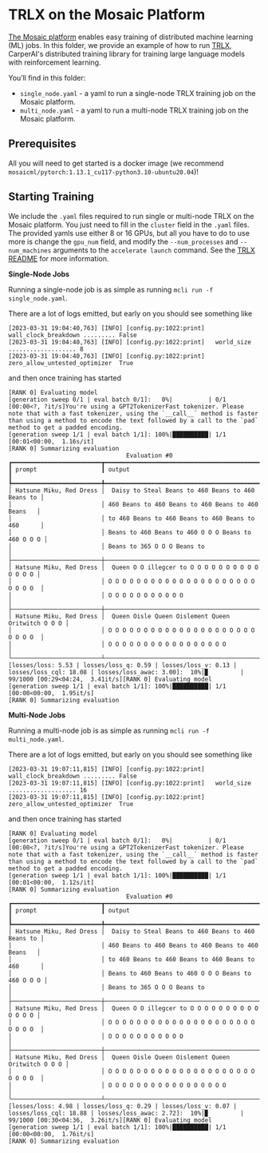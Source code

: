 # TRLX on the Mosaic Platform

[The Mosaic platform](https://www.mosaicml.com/blog/mosaicml-cloud-demo) enables easy training of distributed machine learning (ML) jobs. In this folder, we provide an example of how to run [TRLX](https://github.com/CarperAI/trlx), CarperAI's distributed training library for training large language models with reinforcement learning.

You’ll find in this folder:
- `single_node.yaml` - a yaml to run a single-node TRLX training job on the Mosaic platform.
- `multi_node.yaml` - a yaml to run a multi-node TRLX training job on the Mosaic platform.

## Prerequisites

All you will need to get started is a docker image (we recommend `mosaicml/pytorch:1.13.1_cu117-python3.10-ubuntu20.04`)!

## Starting Training
We include the `.yaml` files required to run single or multi-node TRLX on the Mosaic platform. You just need to fill in the `cluster` field in the `.yaml` files. The provided yamls use either 8 or 16 GPUs, but all you have to do to use more is change the `gpu_num` field, and modify the `--num_processes` and `--num_machines` arguments to the `accelerate launch` command. See the [TRLX README](https://github.com/CarperAI/trlx/blob/main/README.md) for more information.

************Single-Node Jobs************

Running a single-node job is as simple as running `mcli run -f single_node.yaml`.

There are a lot of logs emitted, but early on you should see something like

```
[2023-03-31 19:04:40,763] [INFO] [config.py:1022:print]   wall_clock_breakdown ......... False
[2023-03-31 19:04:40,763] [INFO] [config.py:1022:print]   world_size ................... 8
[2023-03-31 19:04:40,763] [INFO] [config.py:1022:print]   zero_allow_untested_optimizer  True
```

and then once training has started

```
[RANK 0] Evaluating model
[generation sweep 0/1 | eval batch 0/1]:   0%|          | 0/1 [00:00<?, ?it/s]You're using a GPT2TokenizerFast tokenizer. Please note that with a fast tokenizer, using the `__call__` method is faster than using a method to encode the text followed by a call to the `pad` method to get a padded encoding.
[generation sweep 1/1 | eval batch 1/1]: 100%|██████████| 1/1 [00:01<00:00,  1.16s/it]
[RANK 0] Summarizing evaluation
                                 Evaluation #0
┏━━━━━━━━━━━━━━━━━━━━━━━━━┳━━━━━━━━━━━━━━━━━━━━━━━━━━━━━━━━━━━━━━━━━━━━━━━━━━━━┓
┃ prompt                  ┃ output                                             ┃
┡━━━━━━━━━━━━━━━━━━━━━━━━━╇━━━━━━━━━━━━━━━━━━━━━━━━━━━━━━━━━━━━━━━━━━━━━━━━━━━━┩
│ Hatsune Miku, Red Dress │  Daisy to Steal Beans to 460 Beans to 460 Beans to │
│                         │ 460 Beans to 460 Beans to 460 Beans to 460 Beans   │
│                         │ to 460 Beans to 460 Beans to 460 Beans to 460      │
│                         │ Beans to 460 Beans to 460 O O O Beans to 460 O O O │
│                         │ Beans to 365 O O O Beans to                        │
├─────────────────────────┼────────────────────────────────────────────────────┤
│ Hatsune Miku, Red Dress │  Queen O O illegcer to O O O O O O O O O O O O O O │
│                         │ O O O O O O O O O O O O O O O O O O O O O O O O O  │
│                         │ O O O O O O O O O O O                              │
├─────────────────────────┼────────────────────────────────────────────────────┤
│ Hatsune Miku, Red Dress │  Queen Oisle Queen Oislement Queen Oritwitch O O O │
│                         │ O O O O O O O O O O O O O O O O O O O O O O O O O  │
│                         │ O O O O O O O O O O O O O O O O O                  │
└─────────────────────────┴────────────────────────────────────────────────────┘
[losses/loss: 5.53 | losses/loss_q: 0.59 | losses/loss_v: 0.13 | losses/loss_cql: 18.08 | losses/loss_awac: 3.00]:  10%|▉         | 99/1000 [00:29<04:24,  3.41it/s][RANK 0] Evaluating model
[generation sweep 1/1 | eval batch 1/1]: 100%|██████████| 1/1 [00:00<00:00,  1.95it/s]
[RANK 0] Summarizing evaluation
```


************Multi-Node Jobs************

Running a multi-node job is as simple as running `mcli run -f multi_node.yaml`.

There are a lot of logs emitted, but early on you should see something like

```
[2023-03-31 19:07:11,815] [INFO] [config.py:1022:print]   wall_clock_breakdown ......... False
[2023-03-31 19:07:11,815] [INFO] [config.py:1022:print]   world_size ................... 16
[2023-03-31 19:07:11,815] [INFO] [config.py:1022:print]   zero_allow_untested_optimizer  True
```

and then once training has started

```
[RANK 0] Evaluating model
[generation sweep 0/1 | eval batch 0/1]:   0%|          | 0/1 [00:00<?, ?it/s]You're using a GPT2TokenizerFast tokenizer. Please note that with a fast tokenizer, using the `__call__` method is faster than using a method to encode the text followed by a call to the `pad` method to get a padded encoding.
[generation sweep 1/1 | eval batch 1/1]: 100%|██████████| 1/1 [00:01<00:00,  1.12s/it]
[RANK 0] Summarizing evaluation
                                 Evaluation #0
┏━━━━━━━━━━━━━━━━━━━━━━━━━┳━━━━━━━━━━━━━━━━━━━━━━━━━━━━━━━━━━━━━━━━━━━━━━━━━━━━┓
┃ prompt                  ┃ output                                             ┃
┡━━━━━━━━━━━━━━━━━━━━━━━━━╇━━━━━━━━━━━━━━━━━━━━━━━━━━━━━━━━━━━━━━━━━━━━━━━━━━━━┩
│ Hatsune Miku, Red Dress │  Daisy to Steal Beans to 460 Beans to 460 Beans to │
│                         │ 460 Beans to 460 Beans to 460 Beans to 460 Beans   │
│                         │ to 460 Beans to 460 Beans to 460 Beans to 460      │
│                         │ Beans to 460 Beans to 460 O O O Beans to 460 O O O │
│                         │ Beans to 365 O O O Beans to                        │
├─────────────────────────┼────────────────────────────────────────────────────┤
│ Hatsune Miku, Red Dress │  Queen O O illegcer to O O O O O O O O O O O O O O │
│                         │ O O O O O O O O O O O O O O O O O O O O O O O O O  │
│                         │ O O O O O O O O O O O                              │
├─────────────────────────┼────────────────────────────────────────────────────┤
│ Hatsune Miku, Red Dress │  Queen Oisle Queen Oislement Queen Oritwitch O O O │
│                         │ O O O O O O O O O O O O O O O O O O O O O O O O O  │
│                         │ O O O O O O O O O O O O O O O O O                  │
└─────────────────────────┴────────────────────────────────────────────────────┘
[losses/loss: 4.98 | losses/loss_q: 0.29 | losses/loss_v: 0.07 | losses/loss_cql: 18.88 | losses/loss_awac: 2.72]:  10%|▉         | 99/1000 [00:30<04:36,  3.26it/s][RANK 0] Evaluating model
[generation sweep 1/1 | eval batch 1/1]: 100%|██████████| 1/1 [00:00<00:00,  1.76it/s]
[RANK 0] Summarizing evaluation
```
